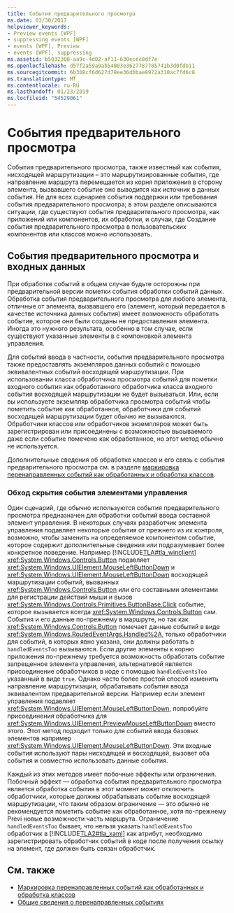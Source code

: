 ```yaml
---
title: События предварительного просмотра
ms.date: 03/30/2017
helpviewer_keywords:
- Preview events [WPF]
- suppressing events [WPF]
- events [WPF], Preview
- events [WPF], suppressing
ms.assetid: b5032308-aa9c-4d02-af11-630ecec8df7e
ms.openlocfilehash: d57f2a59a9ab54003e3627787785741b3d0fdb11
ms.sourcegitcommit: 6b308cf6d627d78ee36dbbae8972a310ac7fd6c8
ms.translationtype: MT
ms.contentlocale: ru-RU
ms.lasthandoff: 01/23/2019
ms.locfileid: "54529061"
---
```

# <a name="preview-events"></a>События предварительного просмотра
События предварительного просмотра, также известный как события, нисходящей маршрутизации – это маршрутизированные события, где направление маршрута перемещается из корня приложения в сторону элемента, вызвавшего событие оно выводится как источник в данных события. Не для всех сценариев события поддержки или требования события предварительного просмотра; в этом разделе описываются ситуации, где существуют события предварительного просмотра, как приложений или компонентов, их обработки, и случаи, где Создание события предварительного просмотра в пользовательских компонентов или классов можно использовать.  
  
## <a name="preview-events-and-input"></a>События предварительного просмотра и входных данных  
 При обработке событий в общем случае будьте осторожны при предварительной версии пометки события обработки событий данных. Обработка события предварительного просмотра для любого элемента, отличные от элемента, вызвавшего его (элемент, который передается в качестве источника данных события) имеет возможность обработать событие, которое они были созданы не предоставления элемента. Иногда это нужного результата, особенно в том случае, если существуют указанные элементы в с компоновкой элемента управления.  
  
 Для событий ввода в частности, события предварительного просмотра также предоставлять экземпляров данных событий с помощью эквивалентных событий восходящей маршрутизации. При использовании класса обработчика просмотра событий для пометки входного события как обработанного обработчика класса входного события восходящей маршрутизации не будет вызываться. Или, если вы используете экземпляр обработчика просмотра событий чтобы пометить событие как обработанное, обработчики для событий восходящей маршрутизации будет обычно не вызываются. Обработчики классов или обработчиков экземпляров может быть зарегистрирован или присоединены с возможностью вызываемого даже если событие помечено как обработанное, но этот метод обычно не используется.  
  
 Дополнительные сведения об обработке классов и его связь с события предварительного просмотра см. в разделе [маркировка перенаправленных событий как обработанных и обработка классов](../../../../docs/framework/wpf/advanced/marking-routed-events-as-handled-and-class-handling.md).  
  
### <a name="working-around-event-suppression-by-controls"></a>Обход скрытия события элементами управления  
 Один сценарий, где обычно используются события предварительного просмотра предназначен для обработки событий ввода составной элемент управления. В некоторых случаях разработчик элемента управления подавляет некоторые события от прежнего из их контроля, возможно, чтобы заменить на определяемое компонентом событие, которое содержит дополнительные сведения или подразумевает более конкретное поведение. Например [!INCLUDE[TLA#tla_winclient](../../../../includes/tlasharptla-winclient-md.md)] <xref:System.Windows.Controls.Button> подавляет <xref:System.Windows.UIElement.MouseLeftButtonDown> и <xref:System.Windows.UIElement.MouseLeftButtonDown> восходящей маршрутизации событий, вызванных <xref:System.Windows.Controls.Button> или его составными элементами для регистрации действий мыши и вызов <xref:System.Windows.Controls.Primitives.ButtonBase.Click> событие, которое вызывается всегда <xref:System.Windows.Controls.Button> сам. События и его данные по-прежнему в маршруте, но так как <xref:System.Windows.Controls.Button> помечает данные событий в виде <xref:System.Windows.RoutedEventArgs.Handled%2A>, только обработчики для событий, в которых явно указана, они должны работать в `handledEventsToo` вызываются.  Если другие элементы к корню приложения по-прежнему требуется возможность обработать событие запрещенное элемента управления, альтернативой является присоединение обработчиков в коде с помощью `handledEventsToo` указанный в виде `true`. Однако часто более простой способ изменить направление маршрутизации, обрабатывать события ввода эквивалентом предварительной версии. Например если элемент управления подавляет <xref:System.Windows.UIElement.MouseLeftButtonDown>, попробуйте присоединения обработчика для <xref:System.Windows.UIElement.PreviewMouseLeftButtonDown> вместо этого. Этот метод подходит только для событий ввода базовых элементов например <xref:System.Windows.UIElement.MouseLeftButtonDown>. Эти входные события используют пары нисходящей и восходящей, вызовет оба события и совместно использовать данные события.  
  
 Каждый из этих методов имеет побочные эффекты или ограничения. Побочный эффект — обработка события предварительного просмотра является обработка события в этот момент может отключить обработчики, которые должны обрабатывать событие восходящей маршрутизации, что таким образом ограничение — это обычно не рекомендуется пометить событие как обработанное, хотя по-прежнему Previ новые возможности часть маршрута. Ограничение `handledEventsToo` бывает, что нельзя указать `handledEventsToo` обработчик в [!INCLUDE[TLA2#tla_xaml](../../../../includes/tla2sharptla-xaml-md.md)] как атрибут, необходимо зарегистрировать обработчик событий в коде после получения ссылку на элемент, где должен быть связан обработчик.  
  
## <a name="see-also"></a>См. также
- [Маркировка перенаправленных событий как обработанных и обработка классов](../../../../docs/framework/wpf/advanced/marking-routed-events-as-handled-and-class-handling.md)
- [Общие сведения о перенаправленных событиях](../../../../docs/framework/wpf/advanced/routed-events-overview.md)

